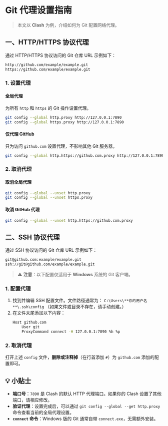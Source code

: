 # Git 代理设置指南
> 本文以 **Clash** 为例，介绍如何为 Git 配置网络代理。

## 一、HTTP/HTTPS 协议代理

通过 HTTP/HTTPS 协议访问的 Git 仓库 URL 示例如下：
```bash
http://github.com/example/example.git
https://github.com/example/example.git
```

### 1. 设置代理

#### 全局代理

为所有 `http` 和 `https` 的 Git 操作设置代理。
```bash
git config --global http.proxy http://127.0.0.1:7890
git config --global https.proxy http://127.0.0.1:7890
```

#### 仅代理 GitHub

只为访问 `github.com` 设置代理，不影响其他 Git 服务器。
```bash
git config --global http.https://github.com.proxy http://127.0.0.1:7890
```

### 2. 取消代理

#### 取消全局代理
```bash
git config --global --unset http.proxy
git config --global --unset https.proxy
```

#### 取消 GitHub 代理
```bash
git config --global --unset http.https://github.com.proxy
```

## 二、SSH 协议代理

通过 SSH 协议访问的 Git 仓库 URL 示例如下：
```bash
git@github.com:example/example.git
ssh://git@github.com/example/example.git
```
> ⚠️ **注意**：以下配置仅适用于 **Windows** 系统的 Git 客户端。

### 1. 配置代理
1.  找到并编辑 SSH 配置文件。文件路径通常为：
    `C:\Users\**你的用户名**\.ssh\config`
    （如果文件或目录不存在，请手动创建。）
2.  在文件末尾添加以下内容：
    ```bash
    Host github.com
        User git
        ProxyCommand connect -H 127.0.0.1:7890 %h %p
    ```

### 2. 取消代理
打开上述 `config` 文件，**删除或注释掉**（在行首添加 `#`）为 `github.com` 添加的配置即可。

## 💡 小贴士
*   **端口号**：`7890` 是 Clash 的默认 HTTP 代理端口。如果你的 Clash 设置了其他端口，请相应修改。
*   **验证代理**：设置完成后，可以通过 `git config --global --get http.proxy` 命令查看当前的全局代理设置。
*   **`connect` 命令**：Windows 版的 Git 通常自带 `connect.exe`，无需额外安装。
